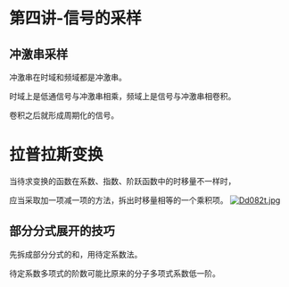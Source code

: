 # 第四讲-信号的采样
## 冲激串采样
冲激串在时域和频域都是冲激串。

时域上是低通信号与冲激串相乘，频域上是信号与冲激串相卷积。

卷积之后就形成周期化的信号。
# 拉普拉斯变换
当待求变换的函数在系数、指数、阶跃函数中的时移量不一样时，

应当采取加一项减一项的方法，拆出时移量相等的一个乘积项。
[![Dd082t.jpg](https://s3.ax1x.com/2020/11/25/Dd082t.jpg)](https://imgchr.com/i/Dd082t)
## 部分分式展开的技巧
先拆成部分分式的和，用待定系数法。

待定系数多项式的阶数可能比原来的分子多项式系数低一阶。
